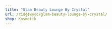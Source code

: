 ```yaml
---
title: "Glam Beauty Lounge By Crystal"
url: /ridgewood/glam-beauty-lounge-by-crystal/
shop: Kosmetik
---
```


